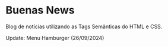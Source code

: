 # Buenas News

Blog de notícias utilizando as Tags Semânticas do HTML e CSS.

Update: Menu Hamburger (26/09/2024)
